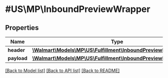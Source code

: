 # #US\MP\InboundPreviewWrapper

## Properties

Name | Type | Description | Notes
------------ | ------------- | ------------- | -------------
**header** | [**\Walmart\Models\MP\US\Fulfillment\InboundPreviewRequestHeader**](InboundPreviewRequestHeader.md) |  |
**payload** | [**\Walmart\Models\MP\US\Fulfillment\InboundPreviewRequestPayload**](InboundPreviewRequestPayload.md) |  |


[[Back to Model list]](../) [[Back to API list]](../../Api/US/MP) [[Back to README]](../../README.md)
